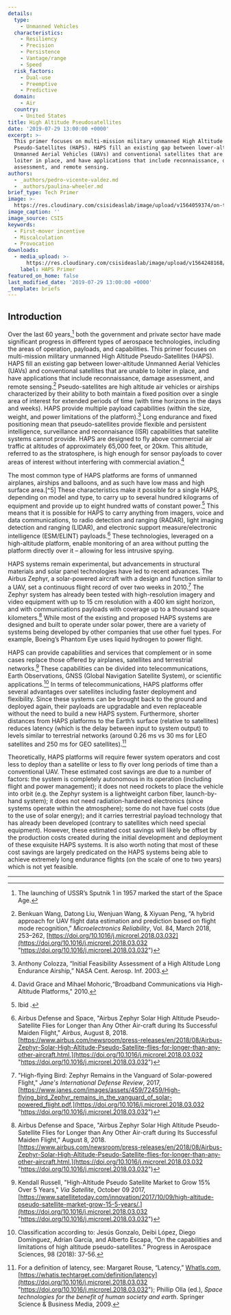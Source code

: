 ```yaml
---
details:
  type:
    - Unmanned Vehicles
  characteristics:
    - Resiliency
    - Precision
    - Persistence
    - Vantage/range
    - Speed
  risk_factors:
    - Dual-use
    - Preemptive
    - Predictive
  domain:
    - Air
  country:
    - United States
title: High Altitude Pseudosatellites
date: '2019-07-29 13:00:00 +0000'
excerpt: >-
  This primer focuses on multi-mission military unmanned High Altitude
  Pseudo-Satellites (HAPS). HAPS fill an existing gap between lower-altitude
  Unmanned Aerial Vehicles (UAVs) and conventional satellites that are unable to
  loiter in place, and have applications that include reconnaissance, damage
  assessment, and remote sensing.
authors:
  - _authors/pedro-vicente-valdez.md
  - _authors/paulina-wheeler.md
brief_type: Tech Primer
image: >-
  https://res.cloudinary.com/csisideaslab/image/upload/v1564059374/on-the-radar/PONI_illustration_COLOR_unmanned_platforms.jpg
image_caption: ''
image_source: CSIS
keywords:
  - First-mover incentive
  - Miscalculation
  - Provocation
downloads:
  - media_upload: >-
      https://res.cloudinary.com/csisideaslab/image/upload/v1564248168/on-the-radar/HAPS.pdf
    label: HAPS Primer
featured_on_home: false
last_modified_date: '2019-07-29 13:00:00 +0000'
_template: briefs
---
```


## Introduction

Over the last 60 years,[^1] both the government and private sector have made significant progress in different types of aerospace technologies, including the areas of operation, payloads, and capabilities. This primer focuses on multi-mission military unmanned High Altitude Pseudo-Satellites (HAPS). HAPS fill an existing gap between lower-altitude Unmanned Aerial Vehicles (UAVs) and conventional satellites that are unable to loiter in place, and have applications that include reconnaissance, damage assessment, and remote sensing.[^2] Pseudo-satellites are high altitude air vehicles or airships characterized by their ability to both maintain a fixed position over a single area of interest for extended periods of time (with time horizons in the days and weeks). HAPS provide multiple payload capabilities (within the size, weight, and power limitations of the platform).[^3] Long endurance and fixed positioning mean that pseudo-satellites provide flexible and persistent intelligence, surveillance and reconnaisance (ISR) capabilities that satellite systems cannot provide. HAPS are designed to fly above commercial air traffic at altitudes of approximately 65,000 feet, or 20km. This altitude, referred to as the stratosphere, is high enough for sensor payloads to cover areas of interest without interfering with commercial aviation.[^4]

The most common type of HAPS platforms are forms of unmanned airplanes, airships and balloons, and as such have low mass and high surface area.\[^5] These characteristics make it possible for a single HAPS, depending on model and type, to carry up to several hundred kilograms of equipment and provide up to eight hundred watts of constant power.[^6] This means that it is possible for HAPS to carry anything from imagers, voice and data communications, to radio detection and ranging (RADAR), light imaging detection and ranging (LIDAR), and electronic support measure/electronic intelligence (ESM/ELINT) payloads.[^7] These technologies, leveraged on a high-altitude platform, enable monitoring of an area without putting the platform directly over it – allowing for less intrusive spying.

HAPS systems remain experimental, but advancements in structural materials and solar panel technologies have led to recent advances. The Airbus Zephyr, a solar-powered aircraft with a design and function similar to a UAV, set a continuous flight record of over two weeks in 2010.[^8] The Zephyr system has already been tested with high-resolution imagery and video equipment with up to 15 cm resolution with a 400 km sight horizon, and with communications payloads with coverage up to a thousand square kilometers.[^9] While most of the existing and proposed HAPS systems are designed and built to operate under solar power, there are a variety of systems being developed by other companies that use other fuel types. For example, Boeing’s Phantom Eye uses liquid hydrogen to power flight.

HAPS can provide capabilities and services that complement or in some cases replace those offered by airplanes, satellites and terrestrial networks.[^10] These capabilities can be divided into telecommunications, Earth Observations, GNSS (Global Navigation Satellite System), or scientific applications.[^11] In terms of telecommunications, HAPS platforms offer several advantages over satellites including faster deployment and flexibility. Since these systems can be brought back to the ground and deployed again, their payloads are upgradable and even replaceable without the need to build a new HAPS system. Furthermore, shorter distances from HAPS platforms to the Earth’s surface (relative to satellites) reduces latency (which is the delay between input to system output) to levels similar to terrestrial networks (around 0.26 ms vs 30 ms for LEO satellites and 250 ms for GEO satellites).[^12]

Theoretically, HAPS platforms will require fewer system operators and cost less to deploy than a satellite or less to fly over long periods of time than a conventional UAV. These estimated cost savings are due to a number of factors: the system is completely autonomous in its operation (including flight and power management); it does not need rockets to place the vehicle into orbit (e.g. the Zephyr system is a lightweight carbon fiber, launch-by-hand system); it does not need radiation-hardened electronics (since systems operate within the atmosphere); some do not have fuel costs (due to the use of solar energy); and it carries terrestrial payload technology that has already been developed (contrary to satellites which need special equipment). However, these estimated cost savings will likely be offset by the production costs created during the initial development and deployment of these exquisite HAPS systems. It is also worth noting that most of these cost savings are largely predicated on the HAPS systems being able to achieve extremely long endurance flights (on the scale of one to two years) which is not yet feasible.

***

[^1]: The launching of USSR’s Sputnik 1 in 1957 marked the start of the Space Age.

[^2]: Benkuan Wang, Datong Liu, Wenjuan Wang, & Xiyuan Peng, “A hybrid approach for UAV flight data estimation and prediction based on flight mode recognition,” _Microelectronics Reliability_, Vol. 84, March 2018, 253–262, [https://doi.org/10.1016/j.microrel.2018.03.032](https://doi.org/10.1016/j.microrel.2018.03.032 "https://doi.org/10.1016/j.microrel.2018.03.032")

[^3]: Anthony Colozza, “Initial Feasibility Assessment of a High Altitude Long Endurance Airship,” NASA Cent. Aerosp. Inf. 2003.

[^4]: David Grace and Mihael Mohoric,“Broadband Communications via High-Altitude Platforms," 2010.

[^6]: Ibid .

[^7]: Airbus Defense and Space, "Airbus Zephyr Solar High Altitude Pseudo-Satellite Flies for Longer than Any Other Air-craft during Its Successful Maiden Flight," _Airbus_, August 8, 2018. [https://www.airbus.com/newsroom/press-releases/en/2018/08/Airbus-Zephyr-Solar-High-Altitude-Pseudo-Satellite-flies-for-longer-than-any-other-aircraft.html.](https://doi.org/10.1016/j.microrel.2018.03.032 "https://doi.org/10.1016/j.microrel.2018.03.032")

[^8]: "High-flying Bird: Zephyr Remains in the Vanguard of Solar-powered Flight," _Jane's International Defense Review_, 2017, [https://www.janes.com/images/assets/459/72459/High-flying_bird_Zephyr_remains_in_the_vanguard_of_solar-powered_flight.pdf.](https://doi.org/10.1016/j.microrel.2018.03.032 "https://doi.org/10.1016/j.microrel.2018.03.032")

[^9]: Airbus Defense and Space, "Airbus Zephyr Solar High Altitude Pseudo-Satellite Flies for Longer than Any Other Air-craft during Its Successful Maiden Flight," August 8, 2018. [https://www.airbus.com/newsroom/press-releases/en/2018/08/Airbus-Zephyr-Solar-High-Altitude-Pseudo-Satellite-flies-for-longer-than-any-other-aircraft.html.](https://doi.org/10.1016/j.microrel.2018.03.032 "https://doi.org/10.1016/j.microrel.2018.03.032")

[^10]: Kendall Russell, "High-Altitude Pseudo Satellite Market to Grow 15% Over 5 Years," _Via Satellite_, October 09 2017, [https://www.satellitetoday.com/innovation/2017/10/09/high-altitude-pseudo-satellite-market-grow-15-5-years/.](https://doi.org/10.1016/j.microrel.2018.03.032 "https://doi.org/10.1016/j.microrel.2018.03.032")

[^11]: Classification according to: Jesús Gonzalo, Deibi López, Diego Domínguez, Adrían García, and Alberto Escapa, “On the capabilities and limitations of high altitude pseudo-satellites.” Progress in Aerospace Sciences, 98 (2018): 37-56.

[^12]: For a definition of latency, see: Margaret Rouse, “Latency,” [WhatIs.com](http://WhatIs.com), [https://whatis.techtarget.com/definition/latency](https://doi.org/10.1016/j.microrel.2018.03.032 "https://doi.org/10.1016/j.microrel.2018.03.032"); Phillip Olla (ed.), _Space technologies for the benefit of human society and earth_. Springer Science & Business Media, 2009.
